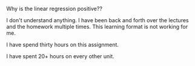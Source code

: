 Why is the linear regression positive??

I don't understand anything. I have been back and forth over the lectures and the homework multiple times. This learning format is not working for me.

I have spend thirty hours on this assignment.

I have spent 20+ hours on every other unit.
